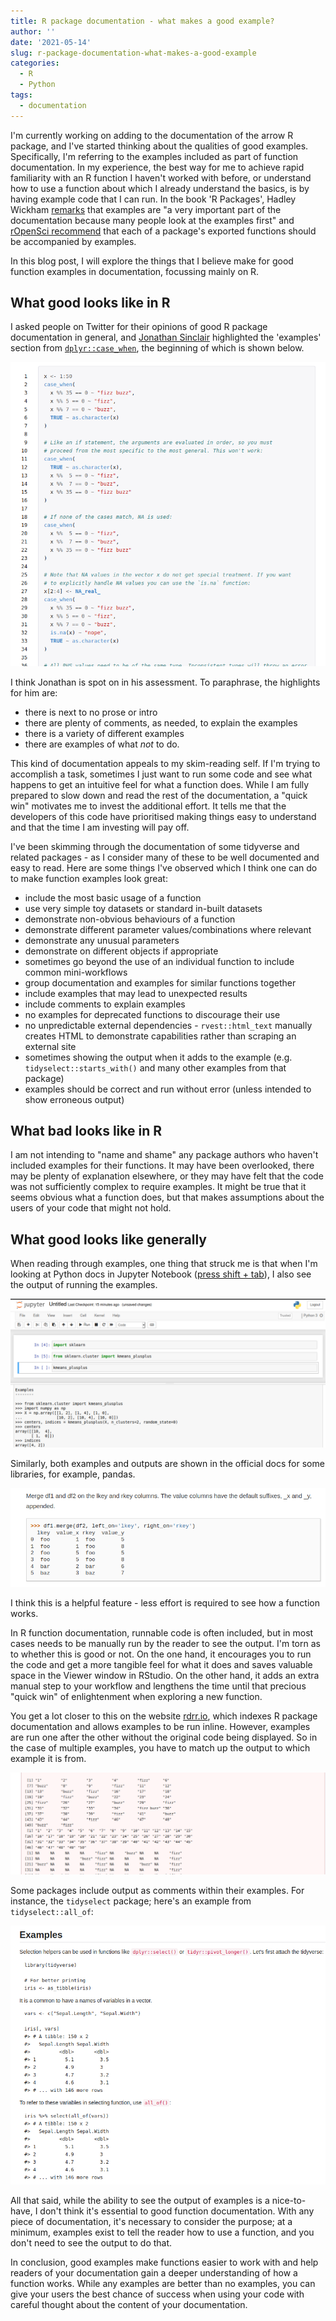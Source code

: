 ```yaml
---
title: R package documentation - what makes a good example?
author: ''
date: '2021-05-14'
slug: r-package-documentation-what-makes-a-good-example
categories:
  - R
  - Python
tags:
  - documentation
---
```


I'm currently working on adding to the documentation of the arrow R package, and I've started thinking about the qualities of good examples.  Specifically, I'm referring to the examples included as part of function documentation.  In my experience, the best way for me to achieve rapid familiarity with an R function I haven't worked with before, or understand how to use a function about which I already understand the basics, is by having example code that I can run.  In the book 'R Packages', Hadley Wickham [remarks](https://r-pkgs.org/man.html#man-functions) that examples are "a very important part of the documentation because many people look at the examples first" and [rOpenSci recommend](https://devguide.ropensci.org/building.html#general) that each of a package's exported functions should be accompanied by examples.

In this blog post, I will explore the things that I believe make for good function examples in documentation, focussing mainly on R.

## What good looks like in R

I asked people on Twitter for their opinions of good R package documentation in general, and [Jonathan Sinclair](https://twitter.com/_J_sinclair/status/1391677551261650945) highlighted the 'examples' section from [`dplyr::case_when`](https://rdrr.io/cran/dplyr/man/case_when.html), the beginning of which is shown below.

![(image from: https://rdrr.io/cran/dplyr/man/case_when.html)](images/dplyr_case_when.png)

I think Jonathan is spot on in his assessment.  To paraphrase, the highlights for him are:

* there is next to no prose or intro
* there are plenty of comments, as needed, to explain the examples
* there is a variety of different examples
* there are examples of what *not* to do.

This kind of documentation appeals to my skim-reading self.  If I'm trying to accomplish a task, sometimes I just want to run some code and see what happens to get an intuitive feel for what a function does.  While I am fully prepared to slow down and read the rest of the documentation, a "quick win" motivates me to invest the additional effort.  It tells me that the developers of this code have prioritised making things easy to understand and that the time I am investing will pay off.

I've been skimming through the documentation of some tidyverse and related packages - as I consider many of these to be well documented and easy to read.  Here are some things I've observed which I think one can do to make function examples look great:

* include the most basic usage of a function
* use very simple toy datasets or standard in-built datasets
* demonstrate non-obvious behaviours of a function
* demonstrate different parameter values/combinations where relevant
* demonstrate any unusual parameters
* demonstrate on different objects if appropriate
* sometimes go beyond the use of an individual function to include common mini-workflows
* group documentation and examples for similar functions together
* include examples that may lead to unexpected results
* include comments to explain examples
* no examples for deprecated functions to discourage their use
* no unpredictable external dependencies - `rvest::html_text` manually creates HTML to demonstrate capabilities rather than scraping an external site
* sometimes showing the output when it adds to the example (e.g. `tidyselect::starts_with()` and many other examples from that package)
* examples should be correct and run without error (unless intended to show erroneous output)

## What bad looks like in R

I am not intending to "name and shame" any package authors who haven't included examples for their functions.  It may have been overlooked, there may be plenty of explanation elsewhere, or they may have felt that the code was not sufficiently complex to require examples.  It might be true that it seems obvious what a function does, but that makes assumptions about the users of your code that might not hold.

## What good looks like generally

When reading through examples, one thing that struck me is that when I'm looking at Python docs in Jupyter Notebook ([press shift + tab](https://stackoverflow.com/questions/30855169/how-can-i-see-function-arguments-in-ipython-notebook-server-3)), I also see the output of running the examples.

![](images/sklearn_docs.png)

Similarly, both examples and outputs are shown in the official docs for some libraries, for example, pandas.  

![](images/pandas.png)

I think this is a helpful feature - less effort is required to see how a function works.

In R function documentation, runnable code is often included, but in most cases needs to be manually run by the reader to see the output.  I'm torn as to whether this is good or not.  On the one hand, it encourages you to run the code and get a more tangible feel for what it does and saves valuable space in the Viewer window in RStudio.  On the other hand, it adds an extra manual step to your workflow and lengthens the time until that precious "quick win" of enlightenment when exploring a new function.

You get a lot closer to this on the website [rdrr.io](https://rdrr.io/), which indexes R package documentation and allows examples to be run inline.  However, examples are run one after the other without the original code being displayed. So in the case of multiple examples, you have to match up the output to which example it is from.

![(from https://rdrr.io/cran/dplyr/man/case_when.html)](images/rdrr.png)

Some packages include output as comments within their examples.  For instance, the `tidyselect` package; here's an example from `tidyselect::all_of`:

![(from https://rdrr.io/cran/tidyselect/man/all_of.html)](images/tidyselect.png)

All that said, while the ability to see the output of examples is a nice-to-have, I don't think it's essential to good function documentation.  With any piece of documentation, it's necessary to consider the purpose; at a minimum, examples exist to tell the reader how to use a function, and you don't need to see the output to do that.

In conclusion, good examples make functions easier to work with and help readers of your documentation gain a deeper understanding of how a function works.  While any examples are better than no examples, you can give your users the best chance of success when using your code with careful thought about the content of your documentation.
